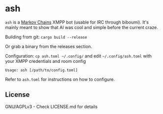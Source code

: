 # ash

`ash` is a [Markov Chains](https://en.wikipedia.org/wiki/Markov_chain) XMPP bot (usable for IRC through biboumi).
It's mainly meant to show that AI was cool and simple before the current craze.

Building from git:
  `cargo build --release`

Or grab a binary from the releases section.

Configuration: `cp ash.toml ~/.config/` and edit `~/.config/ash.toml` with your XMPP credentials and room config

```
Usage: ash [/path/to/config.toml]
```

Refer to `ash.toml` for instructions on how to configure.

License
-------
GNU/AGPLv3 - Check LICENSE.md for details
